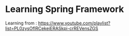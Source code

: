 # Learning Spring Framework
Learning from : https://www.youtube.com/playlist?list=PL0zysOflRCekeiERASkpi-crREVensZGS